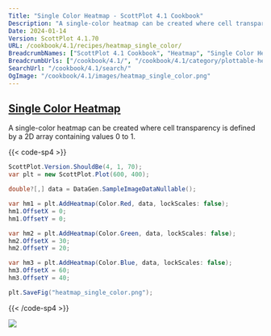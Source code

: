 ```yaml
---
Title: "Single Color Heatmap - ScottPlot 4.1 Cookbook"
Description: "A single-color heatmap can be created where cell transparency is defined by a 2D array containing values 0 to 1."
Date: 2024-01-14
Version: ScottPlot 4.1.70
URL: /cookbook/4.1/recipes/heatmap_single_color/
BreadcrumbNames: ["ScottPlot 4.1 Cookbook", "Heatmap", "Single Color Heatmap"]
BreadcrumbUrls: ["/cookbook/4.1/", "/cookbook/4.1/category/plottable-heatmap", "/cookbook/4.1/recipes/heatmap_single_color/"]
SearchUrl: "/cookbook/4.1/search/"
OgImage: "/cookbook/4.1/images/heatmap_single_color.png"
---
```


<h2><a id='single-color-heatmap' href='/cookbook/4.1/recipes/heatmap_single_color/'>Single Color Heatmap</a></h2>

A single-color heatmap can be created where cell transparency is defined by a 2D array containing values 0 to 1.

{{< code-sp4 >}}

```cs
ScottPlot.Version.ShouldBe(4, 1, 70);
var plt = new ScottPlot.Plot(600, 400);

double?[,] data = DataGen.SampleImageDataNullable();

var hm1 = plt.AddHeatmap(Color.Red, data, lockScales: false);
hm1.OffsetX = 0;
hm1.OffsetY = 0;

var hm2 = plt.AddHeatmap(Color.Green, data, lockScales: false);
hm2.OffsetX = 30;
hm2.OffsetY = 20;

var hm3 = plt.AddHeatmap(Color.Blue, data, lockScales: false);
hm3.OffsetX = 60;
hm3.OffsetY = 40;

plt.SaveFig("heatmap_single_color.png");
```

{{< /code-sp4 >}}

<img src='../../images/heatmap_single_color.png' class='d-block mx-auto my-5' />


